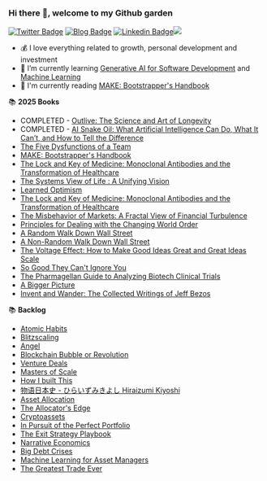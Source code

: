 ### Hi there :wave:, welcome to my Github garden

[![Twitter Badge](https://img.shields.io/badge/-fred__yu1-blue?style=flat&logo=Twitter&logoColor=white&link=https://www.twitter.com/fred_yu1)](https://www.twitter.com/fred_yu1) [![Blog Badge](https://img.shields.io/badge/-Personal%20Blog-47CCCC?style=flat&logo=Google-Chrome&logoColor=white&link=https://fredyu.me/)](https://www.fredyu.me/) [![Linkedin Badge](https://img.shields.io/badge/-FredYu-blue?style=flat&logo=Linkedin&logoColor=white&link=https://www.linkedin.com/in/fy2/)](https://www.linkedin.com/in/fy2/)![](https://visitor-badge.glitch.me/badge?page_id=https://github.com/fredyuu&style=flat-square&color=0088cc)

-   :moneybag: I love everything related to growth, personal development and investment
-   :seedling: I’m currently learning [Generative AI for Software Development](https://www.coursera.org/professional-certificates/generative-ai-for-software-development) and [Machine Learning](https://www.coursera.org/specializations/machine-learning-introduction)
-   :book: I'm currently reading [MAKE: Bootstrapper's Handbook](https://www.goodreads.com/book/show/39165640-make)

:books: **2025 Books**

-   COMPLETED - [Outlive: The Science and Art of Longevity](https://www.amazon.com.au/Outlive-Longevity-Peter-Attia-MD/dp/0593236599)
-   COMPLETED - [AI Snake Oil: What Artificial Intelligence Can Do, What It Can’t, and How to Tell the Difference](https://www.amazon.com.au/Snake-Oil-Artificial-Intelligence-Difference-ebook/dp/B0CW1JCKVL)
-   [The Five Dysfunctions of a Team](https://www.amazon.com.au/Five-Dysfunctions-Team-Leadership-Lencioni-ebook/dp/B006960LQW)
-   [MAKE: Bootstrapper's Handbook](https://www.goodreads.com/book/show/39165640-make)
-   [The Lock and Key of Medicine: Monoclonal Antibodies and the Transformation of Healthcare](https://www.amazon.com.au/Lock-Key-Medicine-Monoclonal-Transformation/dp/0300167733)
-   [The Systems View of Life : A Unifying Vision](https://www.amazon.com.au/Systems-View-Life-Unifying-Vision/dp/1316616436)
-   [Learned Optimism](https://www.amazon.com.au/Learned-Optimism-Martin-Seligman-ebook/dp/B004X83D6I)
-   [The Lock and Key of Medicine: Monoclonal Antibodies and the Transformation of Healthcare](https://www.amazon.com.au/Lock-Key-Medicine-Monoclonal-Transformation/dp/0300167733)
-   [The Misbehavior of Markets: A Fractal View of Financial Turbulence](https://www.amazon.com/dp/0465043577)
-   [Principles for Dealing with the Changing World Order](https://www.amazon.com/dp/1982160276)
-   [A Random Walk Down Wall Street](https://www.amazon.com/Random-Walk-Down-Wall-Street/dp/0393358380)
-   [A Non-Random Walk Down Wall Street](https://www.amazon.com/Non-Random-Walk-Down-Wall-Street/dp/0691092567)
-   [The Voltage Effect: How to Make Good Ideas Great and Great Ideas Scale](https://www.amazon.com/Voltage-Effect-Ideas-Great-Scale/dp/0593239482)
-   [So Good They Can't Ignore You](https://www.amazon.com/Good-They-Cant-Ignore-You-ebook/dp/B01KFR64LQ/)
-   [The Pharmagellan Guide to Analyzing Biotech Clinical Trials](https://www.amazon.com.au/Pharmagellan-Analyzing-Biotech-Clinical-Trials/dp/0998407526)
-   [A Bigger Picture](https://www.amazon.com.au/Bigger-Picture-new-foreword-ebook/dp/B09DTVCKSK)
-   [Invent and Wander: The Collected Writings of Jeff Bezos](https://www.amazon.com.au/Invent-Wander-Collected-Writings-Introduction-ebook/dp/B08BCCT6MW)

:books: **Backlog**
-   [Atomic Habits](https://www.amazon.com/Atomic-Habits-Proven-Build-Break-ebook/dp/B07D23CFGR)
-   [Blitzscaling](https://www.amazon.com/Blitzscaling-Lightning-Fast-Building-Massively-Companies-ebook/dp/B07BBR9KCY/)
-   [Angel](https://www.amazon.com/Angel-Invest-Technology-Startups-Timeless-Investor/dp/0062560700)
-   [Blockchain Bubble or Revolution](https://www.amazon.com/Blockchain-Bubble-Revolution-Present-Cryptocurrencies-ebook/dp/B07T13GP1Q)
-   [Venture Deals](https://www.amazon.com/dp/B07YL8NHLH)
-   [Masters of Scale](https://www.amazon.com/Masters-Scale-Surprising-successful-entrepreneurs-ebook/dp/B08PK2HR6H/)
-   [How I built This](https://www.amazon.com/How-Built-This-Unexpected-Entrepreneurs-ebook/dp/B086ML44T1/)
-   [物语日本史 - ひらいずみきよし Hiraizumi Kiyoshi](https://www.amazon.com/%E7%89%A9%E8%AF%AD%E6%97%A5%E6%9C%AC%E5%8F%B2-%E5%A5%97%E8%A3%85%E5%85%B13%E5%86%8C-%E5%B9%B3%E6%B3%89%E6%BE%84/dp/B01N22PHNO)
-   [Asset Allocation](https://www.amazon.com/gp/product/B09BBW5MSK)
-   [The Allocator's Edge](https://www.amazon.com/Allocators-Edge-alternative-investments-diversification-ebook/dp/B097RL8W37)
-   [Cryptoassets](https://www.amazon.com/Cryptoassets-Innovative-Investors-Bitcoin-Beyond-ebook/dp/B0743MPV9R)
-   [In Pursuit of the Perfect Portfolio](https://www.amazon.com/gp/product/B08WYR662K)
-   [The Exit Strategy Playbook](https://www.amazon.com/Exit-Strategy-Playbook-Definitive-Selling-Business-ebook/dp/B09D37DS6T)
-   [Narrative Economics](https://www.amazon.com/gp/product/B087YYKL79)
-   [Big Debt Crises](https://www.amazon.com/dp/057856565X)
-   [Machine Learning for Asset Managers](https://www.amazon.com/Machine-Learning-Managers-Elements-Quantitative/dp/1108792898/)
-   [The Greatest Trade Ever](https://www.amazon.com/dp/0385529945)
